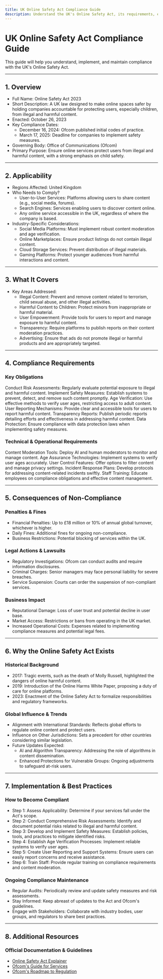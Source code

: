 ```yaml
---
title: UK Online Safety Act Compliance Guide
description: Understand the UK's Online Safety Act, its requirements, enforcement, and best practices for online services.
---
```


# UK Online Safety Act Compliance Guide
This guide will help you understand, implement, and maintain compliance with the UK's Online Safety Act.

---

## 1. Overview
- Full Name: Online Safety Act 2023
- Short Description: A UK law designed to make online spaces safer by holding companies accountable for protecting users, especially children, from illegal and harmful content.
- Enacted: October 26, 2023
- Key Compliance Dates:
  - December 16, 2024: Ofcom published initial codes of practice.
  - March 17, 2025: Deadline for companies to implement safety measures.
- Governing Body: Office of Communications (Ofcom)
- Primary Purpose: Ensure online services protect users from illegal and harmful content, with a strong emphasis on child safety.

---

## 2. Applicability
- Regions Affected: United Kingdom
- Who Needs to Comply?
  - User-to-User Services: Platforms allowing users to share content (e.g., social media, forums).
  - Search Engines: Services enabling users to discover content online.
  - Any online service accessible in the UK, regardless of where the company is based.
- Industry-Specific Considerations:
  - Social Media Platforms: Must implement robust content moderation and age verification.
  - Online Marketplaces: Ensure product listings do not contain illegal content.
  - Cloud Storage Services: Prevent distribution of illegal materials.
  - Gaming Platforms: Protect younger audiences from harmful interactions and content.

---

## 3. What It Covers
- Key Areas Addressed:
  -  Illegal Content: Prevent and remove content related to terrorism, child sexual abuse, and other illegal activities.
  -  Harmful Content to Children: Protect minors from inappropriate or harmful material.
  -  User Empowerment: Provide tools for users to report and manage exposure to harmful content.
  -  Transparency: Require platforms to publish reports on their content moderation practices.
  -  Advertising: Ensure that ads do not promote illegal or harmful products and are appropriately targeted.

---

## 4. Compliance Requirements
### Key Obligations
 Conduct Risk Assessments: Regularly evaluate potential exposure to illegal and harmful content.
 Implement Safety Measures: Establish systems to prevent, detect, and remove such content promptly.
 Age Verification: Use effective methods to verify user ages, restricting access to adult content.
 User Reporting Mechanisms: Provide clear and accessible tools for users to report harmful content.
 Transparency Reports: Publish periodic reports detailing efforts and effectiveness in addressing harmful content.
 Data Protection: Ensure compliance with data protection laws when implementing safety measures.

### Technical & Operational Requirements
 Content Moderation Tools: Deploy AI and human moderators to monitor and manage content.
 Age Assurance Technologies: Implement systems to verify user ages accurately.
 User Control Features: Offer options to filter content and manage privacy settings.
 Incident Response Plans: Develop protocols for addressing content-related incidents swiftly.
 Staff Training: Educate employees on compliance obligations and effective content management.

---

## 5. Consequences of Non-Compliance
### Penalties & Fines
- Financial Penalties: Up to £18 million or 10% of annual global turnover, whichever is higher.
- Daily Fines: Additional fines for ongoing non-compliance.
- Business Restrictions: Potential blocking of services within the UK.

### Legal Actions & Lawsuits
- Regulatory Investigations: Ofcom can conduct audits and require information disclosures.
- Criminal Charges: Senior managers may face personal liability for severe breaches.
- Service Suspension: Courts can order the suspension of non-compliant services.

### Business Impact
- Reputational Damage: Loss of user trust and potential decline in user base.
- Market Access: Restrictions or bans from operating in the UK market.
- Increased Operational Costs: Expenses related to implementing compliance measures and potential legal fees.

---

## 6. Why the Online Safety Act Exists
### Historical Background
- 2017: Tragic events, such as the death of Molly Russell, highlighted the dangers of online harmful content.
- 2019: Introduction of the Online Harms White Paper, proposing a duty of care for online platforms.
- 2023: Enactment of the Online Safety Act to formalize responsibilities and regulatory frameworks.

### Global Influence & Trends
- Alignment with International Standards: Reflects global efforts to regulate online content and protect users.
- Influence on Other Jurisdictions: Sets a precedent for other countries considering similar legislation.
- Future Updates Expected:
  - AI and Algorithm Transparency: Addressing the role of algorithms in content dissemination.
  - Enhanced Protections for Vulnerable Groups: Ongoing adjustments to safeguard at-risk users.

---

## 7. Implementation & Best Practices
### How to Become Compliant
- Step 1: Assess Applicability: Determine if your services fall under the Act's scope.
- Step 2: Conduct Comprehensive Risk Assessments: Identify and document potential risks related to illegal and harmful content.
- Step 3: Develop and Implement Safety Measures: Establish policies, tools, and practices to mitigate identified risks.
- Step 4: Establish Age Verification Processes: Implement reliable systems to verify user ages.
- Step 5: Create User Reporting and Support Systems: Ensure users can easily report concerns and receive assistance.
- Step 6: Train Staff: Provide regular training on compliance requirements and content moderation.

### Ongoing Compliance Maintenance
- Regular Audits: Periodically review and update safety measures and risk assessments.
- Stay Informed: Keep abreast of updates to the Act and Ofcom's guidelines.
- Engage with Stakeholders: Collaborate with industry bodies, user groups, and regulators to share best practices.

---

## 8. Additional Resources
### Official Documentation & Guidelines
- [Online Safety Act Explainer](https://www.gov.uk/government/publications/online-safety-act-explainer/online-safety-act-explainer)
- [Ofcom's Guide for Services](https://www.ofcom.org.uk/online-safety/illegal-and-harmful-content/guide-for-services/)
- [Ofcom's Roadmap to Regulation](https://www.ofcom.org.uk/online-safety/illegal-and-harmful-content/roadmap)
 
